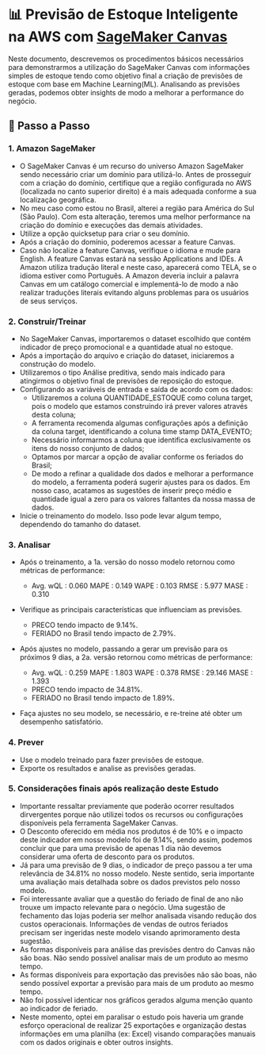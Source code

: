 # 📊 Previsão de Estoque Inteligente na AWS com [SageMaker Canvas](https://aws.amazon.com/pt/sagemaker/canvas/)

Neste documento, descrevemos os procedimentos básicos necessários para demonstrarmos a utilização do SageMaker Canvas com informações simples de estoque tendo como objetivo final a criação de previsões de estoque com base em Machine Learning(ML). Analisando as previsões geradas, podemos obter insights de modo a melhorar a performance do negócio.

## 🚀 Passo a Passo

### 1. Amazon SageMaker

-  O SageMaker Canvas é um recurso do universo Amazon SageMaker sendo necessário criar um domínio para utilizá-lo. Antes de prosseguir com a criação do domínio, certifique que a região configurada no AWS (localizada no canto superior direito) é a mais adequada conforme a sua localização geográfica.
-  No meu caso como estou no Brasil, alterei a região para América do Sul (São Paulo). Com esta alteração, teremos uma melhor performance na criação do domínio e execuções das demais atividades.
-  Utilize a opção quicksetup para criar o seu domínio.
-  Após a criação do domínio, poderemos acessar a feature Canvas.
-  Caso não localize a feature Canvas, verifique o idioma e mude para English. A feature Canvas estará na sessão Applications and IDEs. A Amazon utiliza tradução literal e neste caso, aparecerá como TELA, se o idioma estiver como Português. A Amazon deveria incluir a palavra Canvas em um catálogo comercial e implementá-lo de modo a não realizar traduções literais evitando alguns problemas para os usuários de seus serviços.

### 2. Construir/Treinar

-   No SageMaker Canvas, importaremos o dataset escolhido que contém indicador de preço promocional e a quantidade atual no estoque.
-   Após a importação do arquivo e criação do dataset, iniciaremos a construção do modelo.
-   Utilizaremos o tipo Análise preditiva, sendo mais indicado para atingirmos o objetivo final de previsões de reposição do estoque.
-   Configurando as variáveis de entrada e saída de acordo com os dados:
    -  Utilizaremos a coluna QUANTIDADE_ESTOQUE como coluna target, pois o modelo que estamos construindo irá prever valores através desta coluna;
    -  A ferramenta recomenda algumas configurações após a definição da coluna target, identificando a coluna time stamp DATA_EVENTO;
    -  Necessário informarmos a coluna que identifica exclusivamente os itens do nosso conjunto de dados;
    -  Optamos por marcar a opção de avaliar conforme os feriados do Brasil;
    -  De modo a refinar a qualidade dos dados e melhorar a performance do modelo, a ferramenta poderá sugerir ajustes para os dados. Em nosso caso, acatamos as sugestões de inserir preço médio e quantidade igual a zero para os valores faltantes da nossa massa de dados.
-   Inicie o treinamento do modelo. Isso pode levar algum tempo, dependendo do tamanho do dataset.

### 3. Analisar

-   Após o treinamento, a 1a. versão do nosso modelo retornou como métricas de performance:
    -    Avg. wQL : 0.060    MAPE : 0.149    WAPE : 0.103    RMSE : 5.977    MASE : 0.310

-   Verifique as principais características que influenciam as previsões.
    -    PRECO tendo impacto de 9.14%.
    -    FERIADO no Brasil tendo impacto de 2.79%.
 
-    Após ajustes no modelo, passando a gerar um previsão para os próximos 9 dias, a 2a. versão retornou como métricas de performance:
        -    Avg. wQL : 0.259    MAPE : 1.803    WAPE : 0.378    RMSE : 29.146    MASE : 1.393
        -    PRECO tendo impacto de 34.81%.
        -    FERIADO no Brasil tendo impacto de 1.89%.

-   Faça ajustes no seu modelo, se necessário, e re-treine até obter um desempenho satisfatório.

### 4. Prever

-   Use o modelo treinado para fazer previsões de estoque.
-   Exporte os resultados e analise as previsões geradas.
  
### 5. Considerações finais após realização deste Estudo

-    Importante ressaltar previamente que poderão ocorrer resultados dirvergentes porque não utilizei todos os recursos ou configurações disponíveis pela ferramenta SageMaker Canvas.
-    O Desconto oferecido em média nos produtos é de 10% e o impacto deste indicador em nosso modelo foi de 9.14%, sendo assim, podemos concluir que para uma previsão de apenas 1 dia não devemos considerar uma oferta de desconto para os produtos.
-    Já para uma previsão de 9 dias, o indicador de preço passou a ter uma relevância de 34.81% no nosso modelo. Neste sentido, seria importante uma avaliação mais detalhada sobre os dados previstos pelo nosso modelo.
-    Foi interessante avaliar que a questão do feriado de final de ano não trouxe um impacto relevante para o negócio. Uma sugestão de fechamento das lojas poderia ser melhor analisada visando redução dos custos operacionais. Informações de vendas de outros feriados precisam ser ingeridas neste modelo visando aprimoramento desta sugestão.
-    As formas disponíveis para análise das previsões dentro do Canvas não são boas. Não sendo possível analisar mais de um produto ao mesmo tempo.
-    As formas disponíveis para exportação das previsões não são boas, não sendo possível exportar a previsão para mais de um produto ao mesmo tempo.
-    Não foi possível identicar nos gráficos gerados alguma menção quanto ao indicador de feriado.
-    Neste momento, optei em paralisar o estudo pois haveria um grande esforço operacional de realizar 25 exportações e organização destas informações em uma planilha (ex: Excel) visando comparações manuais com os dados originais e obter outros insights.
